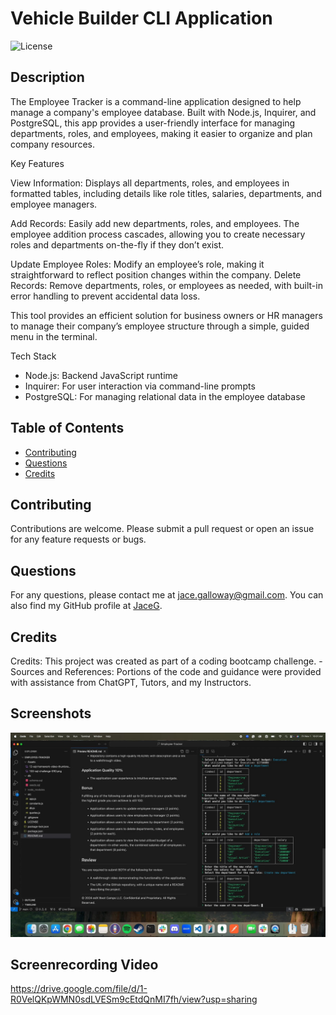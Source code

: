 # Vehicle Builder CLI Application

![License](https://img.shields.io/badge/License-MIT-blue.svg)

## Description

The Employee Tracker is a command-line application designed to help manage a company's employee database. Built with Node.js, Inquirer, and PostgreSQL, this app provides a user-friendly interface for managing departments, roles, and employees, making it easier to organize and plan company resources.

Key Features

View Information:
Displays all departments, roles, and employees in formatted tables, including details like role titles, salaries, departments, and employee managers.

Add Records:
Easily add new departments, roles, and employees. The employee addition process cascades, allowing you to create necessary roles and departments on-the-fly if they don’t exist.

Update Employee Roles:
Modify an employee’s role, making it straightforward to reflect position changes within the company.
Delete Records: Remove departments, roles, or employees as needed, with built-in error handling to prevent accidental data loss.

This tool provides an efficient solution for business owners or HR managers to manage their company’s employee structure through a simple, guided menu in the terminal.

Tech Stack

-   Node.js: Backend JavaScript runtime
-   Inquirer: For user interaction via command-line prompts
-   PostgreSQL: For managing relational data in the employee database

## Table of Contents

-   [Contributing](#contributing)
-   [Questions](#questions)
-   [Credits](#credits)

## Contributing

Contributions are welcome. Please submit a pull request or open an issue for any feature requests or bugs.

## Questions

For any questions, please contact me at jace.galloway@gmail.com. You can also find my GitHub profile at [JaceG](https://github.com/JaceG).

## Credits

Credits: This project was created as part of a coding bootcamp challenge. - Sources and References: Portions of the code and guidance were provided with assistance from ChatGPT, Tutors, and my Instructors.

## Screenshots

![Application Screenshot](./Assets/images/Employee-Tracker-Screenshot.jpg)

## Screenrecording Video

https://drive.google.com/file/d/1-R0VelQKpWMN0sdLVESm9cEtdQnMI7fh/view?usp=sharing

